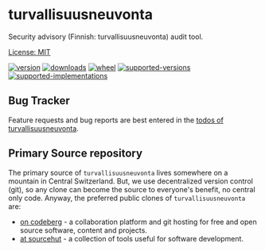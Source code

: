 # turvallisuusneuvonta

Security advisory (Finnish: turvallisuusneuvonta) audit tool.

[License: MIT](https://git.sr.ht/~sthagen/turvallisuusneuvonta/tree/default/item/LICENSE)

[![version](https://img.shields.io/pypi/v/turvallisuusneuvonta.svg?style=flat)](https://pypi.python.org/pypi/turvallisuusneuvonta/)
[![downloads](https://pepy.tech/badge/turvallisuusneuvonta/month)](https://pepy.tech/project/turvallisuusneuvonta)
[![wheel](https://img.shields.io/pypi/wheel/turvallisuusneuvonta.svg?style=flat)](https://pypi.python.org/pypi/turvallisuusneuvonta/)
[![supported-versions](https://img.shields.io/pypi/pyversions/turvallisuusneuvonta.svg?style=flat)](https://pypi.python.org/pypi/turvallisuusneuvonta/)
[![supported-implementations](https://img.shields.io/pypi/implementation/turvallisuusneuvonta.svg?style=flat)](https://pypi.python.org/pypi/turvallisuusneuvonta/)

## Bug Tracker

Feature requests and bug reports are best entered in the [todos of turvallisuusneuvonta](https://todo.sr.ht/~sthagen/turvallisuusneuvonta).

## Primary Source repository

The primary source of `turvallisuusneuvonta` lives somewhere on a mountain in Central Switzerland.
But, we use decentralized version control (git), so any clone can become the source to everyone's benefit, no central only code.
Anyway, the preferred public clones of `turvallisuusneuvonta` are:

* [on codeberg](https://codeberg.org/sthagen/turvallisuusneuvonta) - a collaboration platform and git hosting for free and open source software, content and projects.
* [at sourcehut](https://git.sr.ht/~sthagen/turvallisuusneuvonta) - a collection of tools useful for software development.

